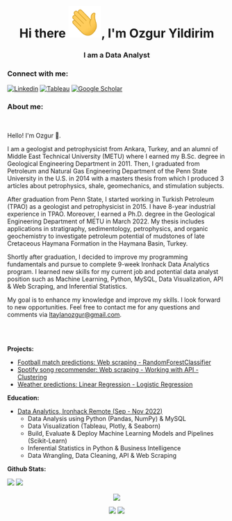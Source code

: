 <h1 align="center">Hi there <img src="Hi.gif" width="75px">, I'm Ozgur Yildirim</h1>
<h3 align="center">I am a Data Analyst</h3>

<h3 align="left">Connect with me:</h3>

[![Linkedin](https://img.shields.io/badge/LinkedIn-0077B5?style=for-the-badge&logo=linkedin&logoColor=white)](https://www.linkedin.com/in/ltozguryildirim/) 
[![Tableau](https://img.shields.io/badge/Tableau-2d4b65?style=for-the-badge&logo=Tableau&logoColor=E97627)](https://public.tableau.com/app/profile/levent.taylan.ozgur.yildirim#!/)
[![Google Scholar](https://img.shields.io/badge/GoogleScholar-840010?style=for-the-badge&logo=GoogleScholar&logoColor=green)](https://scholar.google.com/citations?user=oFj5AYoAAAAJ&hl=en)


<h3 align="left">About me:</h3>

<br>
<p>Hello! I'm Ozgur 👋.

I am a geologist and petrophysicist from Ankara, Turkey, and an alumni of Middle East Technical University (METU) where I earned my B.Sc. degree in Geological Engineering Department in 2011. Then, I graduated from Petroleum and Natural Gas Engineering Department of the Penn State University in the U.S. in 2014 with a masters thesis from which I produced 3 articles about petrophysics, shale, geomechanics, and stimulation subjects.

After graduation from Penn State, I started working in Turkish Petroleum (TPAO) as a geologist and petrophysicist in 2015. I have 8-year industrial experience in TPAO. Moreover, I earned a Ph.D. degree in the Geological Engineering Department of METU in March 2022. My thesis includes applications in stratigraphy, sedimentology, petrophysics, and organic geochemistry to investigate petroleum potential of mudstones of late Cretaceous Haymana Formation in the Haymana Basin, Turkey.

Shortly after graduation, I decided to improve my programming fundamentals and pursue to complete 9-week Ironhack Data Analytics program. I learned new skills for my current job and potential data analyst position such as Machine Learning, Python, MySQL, Data Visualization, API & Web Scraping, and Inferential Statistics.

My goal is to enhance my knowledge and improve my skills. I look forward to new opportunities. Feel free to contact me for any questions and comments via ltaylanozgur@gmail.com.</p>
<br><br>

<strong>Projects:</strong> <br>
 * [Football match predictions: Web scraping - RandomForestClassifier](https://github.com/ltaylanozgur/Football_Match_Predictions)
 * [Spotify song recommender: Web scraping - Working with API - Clustering](https://github.com/ltaylanozgur/Spotify_Song_Recommender)
 * [Weather predictions: Linear Regression - Logistic Regression](https://github.com/ltaylanozgur/Weather_Predictions)

<strong>Education:</strong> <br>
 
  * [Data Analytics, Ironhack Remote (Sep - Nov 2022)](https://www.credential.net/728e9da3-9bcb-4e59-88ee-1b2f2ef503e0#gs.i4gsjg)
    - Data Analysis using Python (Pandas, NumPy) & MySQL
    - Data Visualization (Tableau, Plotly, & Seaborn)
    - Build, Evaluate & Deploy Machine Learning Models and Pipelines (Scikit-Learn)
    - Inferential Statistics in Python & Business Intelligence
    - Data Wrangling, Data Cleaning, API & Web Scraping

**Github Stats:**

![](https://visitor-badge.glitch.me/badge?page_id=ltaylanozgur.ltaylanozgur)
![](https://img.shields.io/github/followers/ltaylanozgur?style=social)


<p align="center">
  <a href="https://github.com/ltaylanozgur"><span>
    <img align="center" src="https://github-profile-summary-cards.vercel.app/api/cards/profile-details?username=ltaylanozgur&theme=dracula" />
    </span></a>
</p>

<p align="center">
  
  <img src="https://github-readme-stats.vercel.app/api?username=ltaylanozgur&count_private=true&show_icons=true&theme=dracula&line_height=33">
  <img src="https://github-readme-stats.vercel.app/api/top-langs/?username=ltaylanozgur&langs_count=8&count_private=true&theme=dracula&line_height=10">

</p>

<!--
**ltaylanozgur/ltaylanozgur** is a ✨ _special_ ✨ repository because its `README.md` (this file) appears on your GitHub profile.

Here are some ideas to get you started:

- 🔭 I’m currently working on ...
- 🌱 I’m currently learning ...
- 👯 I’m looking to collaborate on ...
- 🤔 I’m looking for help with ...
- 💬 Ask me about ...
- 📫 How to reach me: ...
- 😄 Pronouns: ...
- ⚡ Fun fact: ...
-->
